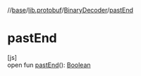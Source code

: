 //[base](../../../index.md)/[lib.protobuf](../index.md)/[BinaryDecoder](index.md)/[pastEnd](past-end.md)

# pastEnd

[js]\
open fun [pastEnd](past-end.md)(): [Boolean](https://kotlinlang.org/api/latest/jvm/stdlib/kotlin/-boolean/index.html)
